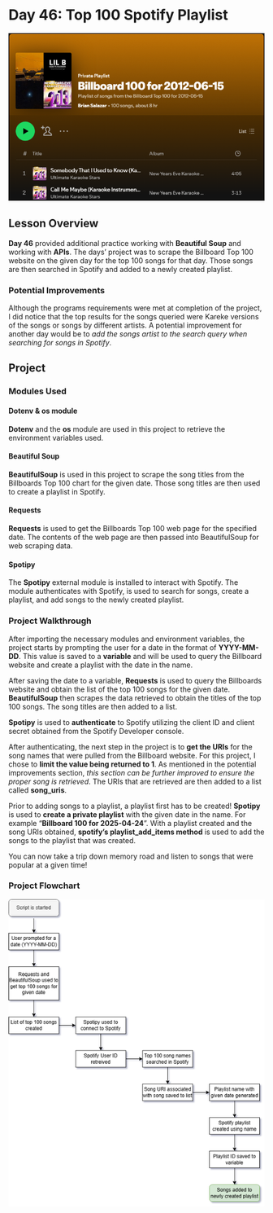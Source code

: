 # Day 46: Top 100 Spotify Playlist
![Screenshot of created playlist](../Images/Day46-SpotifyPlaylist.png)
## Lesson Overview
**Day 46** provided additional practice working with **Beautiful Soup** and working with **APIs**. The days’ project was to scrape the Billboard Top 100 website on the given day for the top 100 songs for that day. Those songs are then searched in Spotify and added to a newly created playlist. 
### Potential Improvements
Although the programs requirements were met at completion of the project, I did notice that the top results for the songs queried were Kareke versions of the songs or songs by different artists. A potential improvement for another day would be to *add the songs artist to the search query when searching for songs in Spotify*. 
## Project
### Modules Used
#### Dotenv & os module
**Dotenv** and the **os** module are used in this project to retrieve the environment variables used.
#### Beautiful Soup
**BeautifulSoup** is used in this project to scrape the song titles from the Billboards Top 100 chart for the given date. Those song titles are then used to create a playlist in Spotify.
#### Requests
**Requests** is used to get the Billboards Top 100 web page for the specified date. The contents of the web page are then passed into BeautifulSoup for web scraping data.
#### Spotipy 
The **Spotipy** external module is installed to interact with Spotify. The module authenticates with Spotify, is used to search for songs, create a playlist, and add songs to the newly created playlist.
### Project Walkthrough
After importing the necessary modules and environment variables, the project starts by prompting the user for a date in the format of **YYYY-MM-DD**.  This value is saved to a **variable** and will be used to query the Billboard website and create a playlist with the date in the name.

After saving the date to a variable, **Requests** is used to query the Billboards website and obtain the list of the top 100 songs for the given date. **BeautifulSoup** then scrapes the data retrieved to obtain the titles of the top 100 songs. The song titles are then added to a list.

**Spotipy** is used to **authenticate** to Spotify utilizing the client ID and client secret obtained from the Spotify Developer console. 

After authenticating, the next step in the project is to **get the URIs** for the song names that were pulled from the Billboard website. For this project, I chose to **limit the value being returned to 1**. As mentioned in the potential improvements section, *this section can be further improved to ensure the proper song is retrieved*. The URIs that are retrieved are then added to a list called **song_uris**. 

Prior to adding songs to a playlist, a playlist first has to be created! **Spotipy** is used to **create a private playlist** with the given date in the name. For example “**Billboard 100 for 2025-04-24**”. 
With a playlist created and the song URIs obtained, **spotify’s playlist_add_items method** is used to add the songs to the playlist that was created. 

You can now take a trip down memory road and listen to songs that were popular at a given time!

### Project Flowchart 
![Spotify playlist flowchart](../Images/Day46-SpotifyFlow.png)